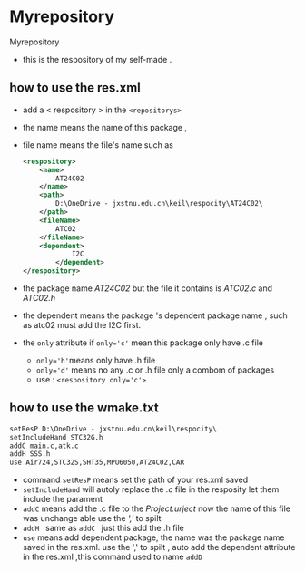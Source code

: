 # Myrepository
Myrepository

* this is the respository of my self-made .   
## how to use the res.xml
* add a   &lt; respository &gt; in the `<repositorys> `  

* the name means the name of this package ,

* file name means the file's name such as 

    ```xml
    <respository>
        <name>
            AT24C02
        </name>
        <path>
            D:\OneDrive - jxstnu.edu.cn\keil\respocity\AT24C02\
        </path>
        <fileName>
            ATC02
        </fileName>
        <dependent>
    			I2C
    		</dependent>
    </respository>
    ```     
* the package name  _AT24C02_ but the file it contains is *ATC02.c*  and *ATC02.h* 

* the dependent means the package 's dependent package name , such as atc02 must add the I2C first.

* the `only` attribute if `only='c'` mean this package only have .c file 

    * `only='h'`means only have .h file
    * `only='d'` means no any .c or .h file only a combom of packages
    * use : `<respository only='c'>`

## how to use the wmake.txt

```txt
setResP D:\OneDrive - jxstnu.edu.cn\keil\respocity\
setIncludeHand STC32G.h
addC main.c,atk.c
addH SSS.h
use Air724,STC32S,SHT35,MPU6050,AT24C02,CAR

```

* command `setResP` means set the path of your res.xml saved
* `setIncludeHand` will autoly replace the *.c* file in the resposity let them include the parament
* `addC` means add the .c file to the *Project.urject* now the name of this file was unchange able use the *','* to spilt
* `addH ` same as `addC ` just this add the .h file
* `use` means add dependent package, the name was the package name saved in the res.xml. use the ',' to spilt , auto add the dependent attribute in the res.xml ,this command used to name `addD`
